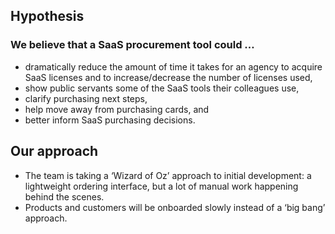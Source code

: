 ## Hypothesis
### We believe that a SaaS procurement tool could …
* dramatically reduce the amount of time it takes for an agency to acquire SaaS licenses and to increase/decrease the number of licenses used,
* show public servants some of the SaaS tools their colleagues use,
* clarify purchasing next steps,
* help move away from purchasing cards, and
* better inform SaaS purchasing decisions.


## Our approach
* The team is taking a ‘Wizard of Oz’ approach to initial development: a lightweight ordering interface, but a lot of manual work happening behind the scenes.
* Products and customers will be onboarded slowly instead of a ‘big bang’ approach.

